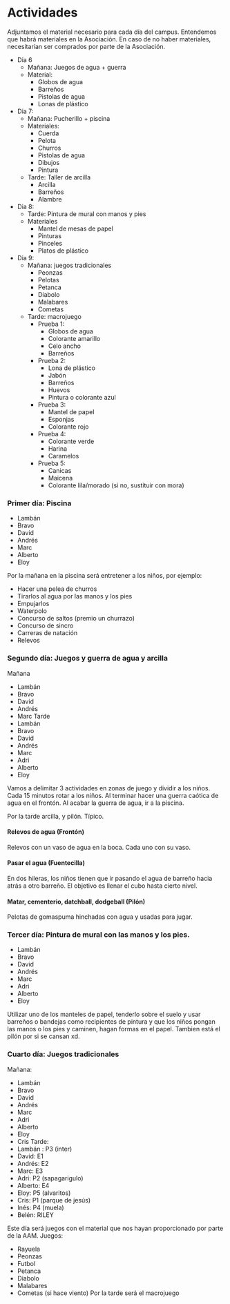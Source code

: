 # Actividades

Adjuntamos el material necesario para cada día del campus. Entendemos que habrá materiales en la Asociación. En caso de no haber materiales, necesitarían ser comprados por parte de la Asociación.

- Dia 6
	- Mañana: Juegos de agua + guerra
	- Material:
		- Globos de agua
		- Barreños
		- Pistolas de agua
		- Lonas de plástico
- Dia 7: 
	- Mañana: Pucherillo + piscina
	- Materiales:
		- Cuerda
		- Pelota
		- Churros
		- Pistolas de agua
		- Dibujos
		- Pintura
	- Tarde: Taller de arcilla
		- Arcilla
		- Barreños
		- Alambre
- Dia 8:
	- Tarde: Pintura de mural con manos y pies
	- Materiales
		- Mantel de mesas de papel
		- Pinturas
		- Pinceles
		- Platos de plástico
- Dia 9: 
	- Mañana: juegos tradicionales
		- Peonzas
		- Pelotas 
		- Petanca
		- Diabolo
		- Malabares
		- Cometas
	- Tarde: macrojuego
		- Prueba 1:
			- Globos de agua
			- Colorante amarillo
			- Celo ancho
			- Barreños
		- Prueba 2:
			- Lona de plástico
			- Jabón
			- Barreños
			- Huevos
			- Pintura o colorante azul
		- Prueba 3:
			- Mantel de papel
			- Esponjas
			- Colorante rojo
		- Prueba 4:
			- Colorante verde
			- Harina
			- Caramelos
		- Prueba 5:
			- Canicas
			- Maicena
			- Colorante lila/morado (si no, sustituir con mora)

### Primer día: Piscina

- Lambán
- Bravo
- David
- Andrés
- Marc
- Alberto
- Eloy

Por la mañana en la piscina será entretener a los niños, por ejemplo:
- Hacer una pelea de churros
- Tirarlos al agua por las manos y los pies
- Empujarlos
- Waterpolo
- Concurso de saltos (premio un churrazo)
- Concurso de sincro
- Carreras de natación
- Relevos
### Segundo día: Juegos y guerra de agua y arcilla

Mañana
- Lambán
- Bravo
- David
- Andrés
- Marc
Tarde
- Lambán
- Bravo
- David
- Andrés
- Marc
- Adri
- Alberto
- Eloy

Vamos a delimitar 3 actividades en zonas de juego y dividir a los niños. Cada 15 minutos rotar a los niños. Al terminar hacer una guerra caótica de agua en el frontón. Al acabar la guerra de agua, ir a la piscina.

Por la tarde arcilla, y pilón. Típico.
#### Relevos de agua (Frontón)

Relevos con un vaso de agua en la boca. Cada uno con su vaso.
#### Pasar el agua (Fuentecilla)

En dos hileras, los niños tienen que ir pasando el agua de barreño hacia atrás a otro barreño. El objetivo es llenar el cubo hasta cierto nivel.
#### Matar, cementerio, datchball, dodgeball (Pilón)

Pelotas de gomaspuma hinchadas con agua y usadas para jugar.

### Tercer día: Pintura de mural con las manos y los pies.

- Lambán
- Bravo
- David
- Andrés
- Marc
- Adri
- Alberto
- Eloy

Utilizar uno de los manteles de papel, tenderlo sobre el suelo y usar barreños o bandejas como recipientes de pintura y que los niños pongan las manos o los pies y caminen, hagan formas en el papel. Tambien está el pilón por si se cansan xd.

### Cuarto día: Juegos tradicionales

Mañana:
- Lambán
- Bravo
- David
- Andrés
- Marc
- Adri
- Alberto
- Eloy
- Cris
Tarde:
- Lambán : P3 (inter)
- David: E1
- Andrés: E2
- Marc: E3
- Adri: P2 (sapagarigulo)
- Alberto: E4
- Eloy: P5 (alvaritos)
- Cris: P1 (parque de jesús)
- Inés: P4 (muela)
- Belén: RILEY

Este día será juegos con el material que nos hayan proporcionado por parte de la AAM. Juegos:
- Rayuela
- Peonzas
- Futbol
- Petanca
- Diabolo
- Malabares
- Cometas (si hace viento)
Por la tarde será el macrojuego



